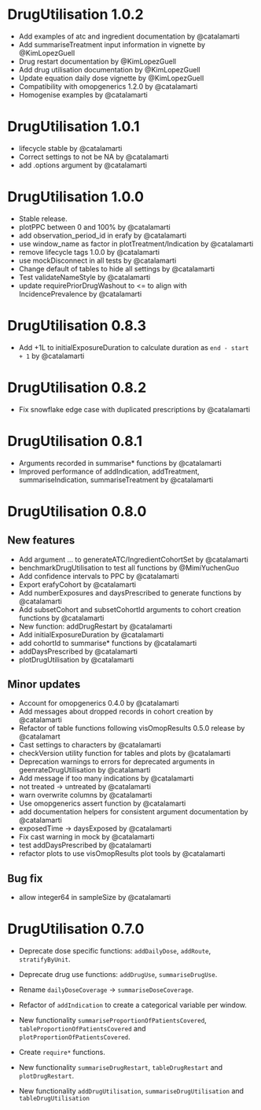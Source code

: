 # DrugUtilisation 1.0.2

* Add examples of atc and ingredient documentation by @catalamarti
* Add summariseTreatment input information in vignette by @KimLopezGuell
* Drug restart documentation by @KimLopezGuell
* Add drug utilisation documentation by @KimLopezGuell
* Update equation daily dose vignette by @KimLopezGuell
* Compatibility with omopgenerics 1.2.0 by @catalamarti
* Homogenise examples by @catalamarti

# DrugUtilisation 1.0.1

* lifecycle stable by @catalamarti
* Correct settings to not be NA by @catalamarti 
* add .options argument by @catalamarti 

# DrugUtilisation 1.0.0

* Stable release.
* plotPPC between 0 and 100% by @catalamarti
* add observation_period_id in erafy by @catalamarti
* use window_name as factor in plotTreatment/Indication by @catalamarti
* remove lifecycle tags 1.0.0 by @catalamarti
* use mockDisconnect in all tests by @catalamarti
* Change default of tables to hide all settings by @catalamarti
* Test validateNameStyle by @catalamarti
* update requirePriorDrugWashout to <= to align with IncidencePrevalence by @catalamarti

# DrugUtilisation 0.8.3

* Add +1L to initialExposureDuration to calculate duration as `end - start + 1` by @catalamarti

# DrugUtilisation 0.8.2

* Fix snowflake edge case with duplicated prescriptions by @catalamarti

# DrugUtilisation 0.8.1

* Arguments recorded in summarise* functions by @catalamarti
* Improved performance of addIndication, addTreatment, summariseIndication, summariseTreatment by @catalamarti

# DrugUtilisation 0.8.0

## New features
* Add argument ... to generateATC/IngredientCohortSet by @catalamarti
* benchmarkDrugUtilisation to test all functions by @MimiYuchenGuo
* Add confidence intervals to PPC by @catalamarti
* Export erafyCohort by @catalamarti
* Add numberExposures and daysPrescribed to generate functions by @catalamarti
* Add subsetCohort and subsetCohortId arguments to cohort creation functions by @catalamarti
* New function: addDrugRestart by @catalamarti
* Add initialExposureDuration by @catalamarti
* add cohortId to summarise* functions by @catalamarti
* addDaysPrescribed by @catalamarti
* plotDrugUtilisation by @catalamarti

## Minor updates
* Account for omopgenerics 0.4.0 by @catalamarti
* Add messages about dropped records in cohort creation by @catalamarti
* Refactor of table functions following visOmopResults 0.5.0 release by @catalamart
* Cast settings to characters by @catalamarti
* checkVersion utility function for tables and plots by @catalamarti
* Deprecation warnings to errors for deprecated arguments in geenrateDrugUtilisation by @catalamarti
* Add message if too many indications by @catalamarti
* not treated -> untreated by @catalamarti
* warn overwrite columns by @catalamarti
* Use omopgenerics assert function by @catalamarti
* add documentation helpers for consistent argument documentation by @catalamarti
* exposedTime -> daysExposed by @catalamarti
* Fix cast warning in mock by @catalamarti
* test addDaysPrescribed by @catalamarti
* refactor plots to use visOmopResults plot tools by @catalamarti

## Bug fix
* allow integer64 in sampleSize by @catalamarti

# DrugUtilisation 0.7.0

* Deprecate dose specific functions: `addDailyDose`, `addRoute`, 
  `stratifyByUnit`.
  
* Deprecate drug use functions: `addDrugUse`, `summariseDrugUse`.

* Rename `dailyDoseCoverage` -> `summariseDoseCoverage`.

* Refactor of `addIndication` to create a categorical variable per window.

* New functionality `summariseProportionOfPatientsCovered`,
  `tableProportionOfPatientsCovered` and `plotProportionOfPatientsCovered`.

* Create `require*` functions.

* New functionality `summariseDrugRestart`, `tableDrugRestart` and 
  `plotDrugRestart`.

* New functionality `addDrugUtilisation`, `summariseDrugUtilisation` and 
  `tableDrugUtilisation`
